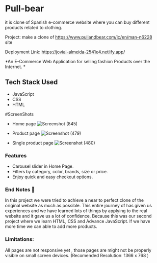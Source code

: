 # Pull-bear
it is clone of Spanish e-commerce website where you can buy different products related to clothing.

Project: make a clone of https://www.pullandbear.com/ic/en/man-n6228 site

Deployment Link: https://jovial-almeida-2541e4.netlify.app/

*An E-Commerce Web Application for selling fashion Products over the Internet. *


## Tech Stack Used
- JavaScript
- CSS
- HTML

#ScreenShots
- Home page
![Screenshot (845)](https://i.postimg.cc/8znQD4rV/PULLNBEAR.png)


- Product page
![Screenshot (479)](https://i.postimg.cc/1zC655s3/2.png)

 
- Single product page
![Screenshot (480)](https://i.postimg.cc/KcrGnp3n/3.png)




 ### Features
 - Carousel slider in Home Page.
 - Filters by category, color, brands, size or price.
 - Enjoy quick and easy checkout options.
 
  
  ### End Notes 📑
In this project we were tried to achieve a near to perfect clone of the original website as much as possible. This entire journey of has given us experiences and we have learned lots of things by applying to the real website and it gave us a lot of confidence, Because this was our second project where we  learn HTML, CSS and Advance JavaScript. If we have more time we can able to add more products.

### Limitations:
All pages are not responsive yet , those pages are might not be properly visible on small screen devices.
(Recomended Resolution: 1366 x 768 )
